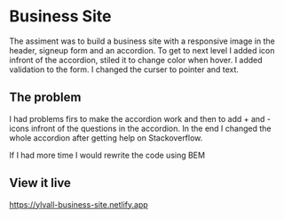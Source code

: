# Business Site

The assiment was to build a business site with a responsive image in the header, signeup form and an accordion. To get to next level I added icon infront of the accordion, stiled it to change color when hover. I added validation to the form. I changed the curser to pointer and text. 

## The problem

I had problems firs to make the accordion work and then to add + and - icons infront of the questions in the accordion. In the end I changed the whole accordion after getting help on Stackoverflow.

If I had more time I would rewrite the code using BEM

## View it live

https://ylvall-business-site.netlify.app
